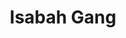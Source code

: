 ---
title: "Isabah Gang"
title_bn: "ইসাবাহ গাং"
description: "It started flowing from Makadul Beel of Jaintapur and Kanaighat Upazilla and fall into Lain River."
---